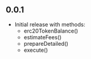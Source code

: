 ## 0.0.1

- Initial release with methods:
  - erc20TokenBalance()
  - estimateFees()
  - prepareDetailed()
  - execute()
